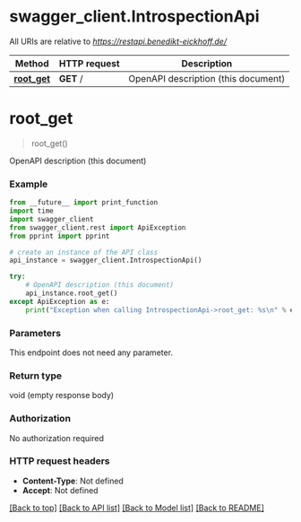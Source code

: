# swagger_client.IntrospectionApi

All URIs are relative to *https://restapi.benedikt-eickhoff.de/*

Method | HTTP request | Description
------------- | ------------- | -------------
[**root_get**](IntrospectionApi.md#root_get) | **GET** / | OpenAPI description (this document)

# **root_get**
> root_get()

OpenAPI description (this document)

### Example
```python
from __future__ import print_function
import time
import swagger_client
from swagger_client.rest import ApiException
from pprint import pprint

# create an instance of the API class
api_instance = swagger_client.IntrospectionApi()

try:
    # OpenAPI description (this document)
    api_instance.root_get()
except ApiException as e:
    print("Exception when calling IntrospectionApi->root_get: %s\n" % e)
```

### Parameters
This endpoint does not need any parameter.

### Return type

void (empty response body)

### Authorization

No authorization required

### HTTP request headers

 - **Content-Type**: Not defined
 - **Accept**: Not defined

[[Back to top]](#) [[Back to API list]](../README.md#documentation-for-api-endpoints) [[Back to Model list]](../README.md#documentation-for-models) [[Back to README]](../README.md)


